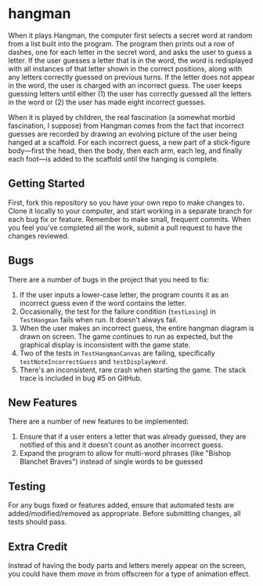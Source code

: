 hangman
=======

When it plays Hangman, the computer first selects a secret word at random from a list built into the program. The program then prints out a row of dashes, one for each letter in the secret word, and asks the user to guess a letter. If the user guesses a letter that is in the word, the word is redisplayed with all instances of that letter shown in the correct positions, along with any letters correctly guessed on previous turns. If the letter does not appear in the word, the user is charged with an incorrect guess. The user keeps guessing letters until either (1) the user has correctly guessed all the letters in the word or (2) the user has made eight incorrect guesses.

When it is played by children, the real fascination (a somewhat morbid fascination, I suppose) from Hangman comes from the fact that incorrect guesses are recorded by drawing an evolving picture of the user being hanged at a scaffold. For each incorrect guess, a new part of a stick-figure body—first the head, then the body, then each arm, each leg, and finally each foot—is added to the scaffold until the hanging is complete.

Getting Started
---------------
First, fork this repository so you have your own repo to make changes to. Clone it locally to your computer, and start working in a separate branch for each bug fix or feature. Remember to make small, frequent commits. When you feel you've completed all the work, submit a pull request to have the changes reviewed.

Bugs
----

There are a number of bugs in the project that you need to fix:

1. If the user inputs a lower-case letter, the program counts it as an incorrect guess even if the word contains the letter.
2. Occasionally, the test for the failure condition (```testLosing```) in ```TestHangman``` fails when run. It doesn't always fail.
3. When the user makes an incorrect guess, the entire hangman diagram is drawn on screen. The game continues to run as expected, but the graphical display is inconsistent with the game state.
4. Two of the tests in ```TestHangmanCanvas``` are failing, specifically ```testNoteIncorrectGuess``` and ```testDisplayWord```.
5. There's an inconsistent, rare crash when starting the game. The stack trace is included in bug #5 on GitHub.

New Features
------------

There are a number of new features to be implemented:

1. Ensure that if a user enters a letter that was already guessed, they are notified of this and it doesn't count as another incorrect guess.
2. Expand the program to allow for multi-word phrases (like "Bishop Blanchet Braves") instead of single words to be guessed

Testing
-------

For any bugs fixed or features added, ensure that automated tests are added/modified/removed as appropriate. Before submitting changes, all tests should pass.

Extra Credit
------------

Instead of having the body parts and letters merely appear on the screen, you could have them move in from offscreen for a type of animation effect.